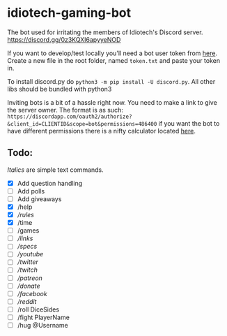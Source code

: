 # idiotech-gaming-bot
The bot used for irritating the members of Idiotech's Discord server. https://discord.gg/0z3KQXI6apyyeNOD


If you want to develop/test locally you'll need a bot user token from [here](https://discordapp.com/developers/docs/intro). Create a new file in the root folder, named `token.txt` and paste your token in.

To install discord.py do `python3 -m pip install -U discord.py`. All other libs should be bundled with python3

Inviting bots is a bit of a hassle right now. You need to make a link to give the server owner. The format is as such:
`https://discordapp.com/oauth2/authorize?&client_id=CLIENTID&scope=bot&permissions=486400` if you want the bot to have different permissions there is a nifty calculator located [here](https://discordapi.com/permissions.html).

Todo:
--
*Italics* are simple text commands.
- [x] Add question handling
- [ ] Add polls
- [ ] Add giveaways
- [x] /help
- [x] */rules*
- [x] /time
- [ ] /games
- [ ] */links*
- [ ] */specs*
- [ ] */youtube*
- [ ] */twitter*
- [ ] */twitch*
- [ ] */patreon*
- [ ] */donate*
- [ ] */facebook*
- [ ] */reddit*
- [ ] /roll DiceSides
- [ ] /fight PlayerName
- [ ] /hug @Username
